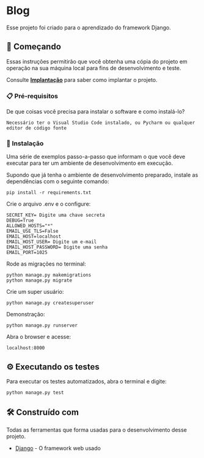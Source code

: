 # Blog

Esse projeto foi criado para o aprendizado do framework Django.

## 🚀 Começando

Essas instruções permitirão que você obtenha uma cópia do projeto em operação na sua máquina local para fins de desenvolvimento e teste.

Consulte **[Implantação](#-implanta%C3%A7%C3%A3o)** para saber como implantar o projeto.

### 📋 Pré-requisitos

De que coisas você precisa para instalar o software e como instalá-lo?

```
Necessário ter o Visual Studio Code instalado, ou Pycharm ou qualquer editor de código fonte
```

### 🔧 Instalação

Uma série de exemplos passo-a-passo que informam o que você deve executar para ter um ambiente de desenvolvimento em execução.

Supondo que já tenha o ambiente de desenvolvimento preparado, instale as dependências com o seguinte comando:

```
pip install -r requirements.txt
```

Crie o arquivo .env e o configure:

```
SECRET_KEY= Digite uma chave secreta
DEBUG=True
ALLOWED_HOSTS="*"
EMAIL_USE_TLS=False
EMAIL_HOST=localhost
EMAIL_HOST_USER= Digite um e-mail
EMAIL_HOST_PASSWORD= Digite uma senha
EMAIL_PORT=1025
```

Rode as migrações no terminal:

```
python manage.py makemigrations
python manage.py migrate
```

Crie um super usuário:

```
python manage.py createsuperuser
```

Demonstração:

```
python manage.py runserver
```

Abra o browser e acesse:

```
localhost:8000
```

## ⚙️ Executando os testes

Para executar os testes automatizados, abra o terminal e digite:

```
python manage.py test
```

## 🛠️ Construído com

Todas as ferramentas que forma usadas para o desenvolvimento desse projeto.

* [Django](https://www.djangoproject.com/) - O framework web usado